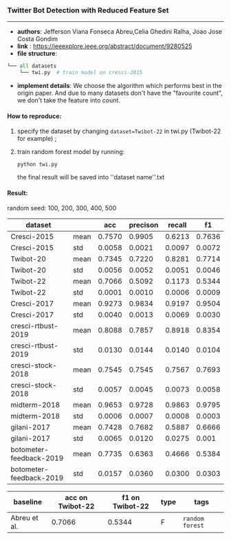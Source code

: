 ### Twitter Bot Detection with Reduced Feature Set

---

- **authors**: Jefferson Viana Fonseca Abreu,Celia Ghedini Ralha, Joao Jose Costa Gondim
- **link** : https://ieeexplore.ieee.org/abstract/document/9280525
- **file structure**: 

```python
└── all datasets
    └── twi.py  # train model on cresci-2015
```

- **implement details**: We choose the algorithm which performs best in the origin paper. And due to many datasets don't have the "favourite count", we don't take the feature into count.

  

#### How to reproduce:

1. specify the dataset  by changing `dataset=Twibot-22` in twi.py (Twibot-22 for example) ;

2. train random forest model by running:

   `python twi.py`

   the final result will be saved into ''dataset name''.txt



#### Result:

random seed: 100, 200, 300, 400, 500

| dataset                 |      | acc    | precison | recall | f1     |
| ----------------------- | ---- | ------ | -------- | ------ | ------ |
| Cresci-2015             | mean | 0.7570 | 0.9905   | 0.6213 | 0.7636 |
| Cresci-2015             | std  | 0.0058 | 0.0021   | 0.0097 | 0.0072 |
| Twibot-20               | mean | 0.7345 | 0.7220   | 0.8281 | 0.7714 |
| Twibot-20               | std  | 0.0056 | 0.0052   | 0.0051 | 0.0046 |
| Twibot-22               | mean | 0.7066 | 0.5092   | 0.1173 | 0.5344 |
| Twibot-22               | std  | 0.0001 | 0.0010   | 0.0006 | 0.0009 |
| Cresci-2017             | mean | 0.9273 | 0.9834   | 0.9197 | 0.9504 |
| Cresci-2017             | std  | 0.0040 | 0.0013   | 0.0069 | 0.0030 |
| cresci-rtbust-2019      | mean | 0.8088 | 0.7857   | 0.8918 | 0.8354 |
| cresci-rtbust-2019      | std  | 0.0130 | 0.0144   | 0.0140 | 0.0104 |
| cresci-stock-2018       | mean | 0.7545 | 0.7545   | 0.7567 | 0.7693 |
| cresci-stock-2018       | std  | 0.0057 | 0.0045   | 0.0073 | 0.0058 |
| midterm-2018            | mean | 0.9653 | 0.9728   | 0.9863 | 0.9795 |
| midterm-2018            | std  | 0.0006 | 0.0007   | 0.0008 | 0.0003 |
| gilani-2017             | mean | 0.7428 | 0.7682   | 0.5887 | 0.6666 |
| gilani-2017             | std  | 0.0065 | 0.0120   | 0.0275 | 0.001  |
| botometer-feedback-2019 | mean | 0.7735 | 0.6363   | 0.4666 | 0.5384 |
| botometer-feedback-2019 | std  | 0.0157 | 0.0360   | 0.0300 | 0.0303 |







| baseline     | acc on Twibot-22 | f1 on Twibot-22 | type | tags            |
| ------------ | ---------------- | --------------- | ---- | --------------- |
| Abreu et al. | 0.7066           | 0.5344          | F    | `random forest` |

